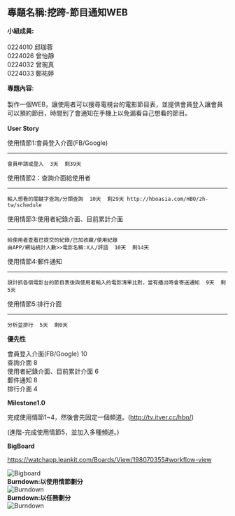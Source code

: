 ## 專題名稱:挖跨-節目通知WEB ##
**小組成員:**<br><br>
0224010 邱珈蓉<br>0224026 曾怡靜<br>0224032 曾琬真<br>0224033 鄭祐婷

**專題內容:** <br><br>
製作一個WEB，讓使用者可以搜尋電視台的電影節目表，並提供會員登入讓會員可以預約節目，時間到了會通知在手機上以免漏看自己想看的節目。<br>
<br>**User Story**

使用情節1:會員登入介面(FB/Google)
****
    會員申請或登入  3天  剩39天
使用情節2：查詢介面給使用者
****
    輸入想看的關鍵字查詢/分類查詢  10天  剩29天 http://hboasia.com/HBO/zh-tw/schedule
使用情節3:使用者紀錄介面、目前累計介面
****
    給使用者查看已提交的紀錄/已加收藏/使用紀錄  
    由APP/網站統計人數>>電影名稱:X人/評語  10天  剩14天
使用情節4:郵件通知
****
    設計抓各個電影台的節目表後與使用者輸入的電影清單比對，當有播出時會寄送通知  9天  剩5天
使用情節5:排行介面
****
    分析並排行  5天  剩0天

**優先性**

會員登入介面(FB/Google) 10<br>
查詢介面 8<br>
使用者紀錄介面、目前累計介面 6<br>
郵件通知 8<br>
排行介面 4<br>

**Milestone1.0**

完成使用情節1~4，然後會先固定一個頻道。(http://tv.itver.cc/hbo/)

(進階-完成使用情節5，並加入多種頻道。)

**BigBoard**

https://watchapp.leankit.com/Boards/View/198070355#workflow-view

![Bigboard](http://i.imgur.com/mncsHyv.png)
<br>**Burndown:以使用情節劃分**<br>
![Burndown](https://fbcdn-sphotos-g-a.akamaihd.net/hphotos-ak-xap1/v/t1.0-9/10402944_802262383161950_888628388436721958_n.jpg?oh=f0cbc4dc294388bfdbbdc96cea699d05&oe=55C9F458&__gda__=1439441937_a497ff527236f320700f11c924a87be9)
<br>**Burndown:以任務劃分**<br>
![Burndown](https://fbcdn-sphotos-a-a.akamaihd.net/hphotos-ak-xtf1/v/t1.0-9/11267482_802262529828602_474469175976147534_n.jpg?oh=366aa8b32105f0ef29eb07ad6118f2cc&oe=55CEBF0F&__gda__=1439219917_878806bb3ebd202e80f96eb7d22c79e4)

